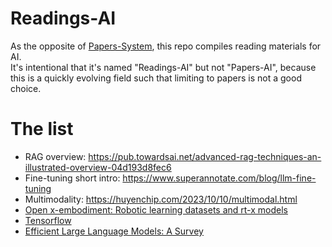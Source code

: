 # Readings-AI

As the opposite of [Papers-System](https://github.com/ScottLinnn/Papers-System), this repo compiles reading materials for AI.  
It's intentional that it's named "Readings-AI" but not "Papers-AI", because this is a quickly evolving field such that limiting to papers is not a good choice.


# The list

- RAG overview: https://pub.towardsai.net/advanced-rag-techniques-an-illustrated-overview-04d193d8fec6
- Fine-tuning short intro: https://www.superannotate.com/blog/llm-fine-tuning
- Multimodality: https://huyenchip.com/2023/10/10/multimodal.html
- [Open x-embodiment: Robotic learning datasets and rt-x models](https://arxiv.org/pdf/2310.08864.pdf)
- [Tensorflow](https://arxiv.org/abs/1605.08695)
- [Efficient Large Language Models: A Survey](https://arxiv.org/pdf/2312.03863.pdf)

